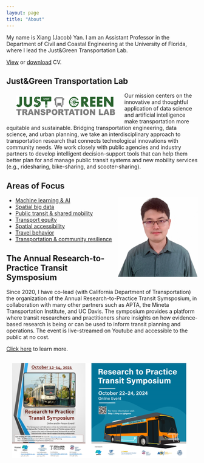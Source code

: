 ```yaml
---
layout: page
title: "About"
---
```




My name is Xiang (Jacob) Yan. I am an Assistant Professor in the Department of Civil and Coastal Engineering at the University of Florida, where I lead the Just&Green Transportation Lab.

[View](https://docs.google.com/viewer?url=https://raw.githubusercontent.com/jacobyan0/jacobyan0.github.io/master/Yan_CV.pdf) or [download](https://raw.githubusercontent.com/jacobyan0/jacobyan0.github.io/master/Yan_CV.pdf) CV.

## Just&Green Transportation Lab

<img align="left" width="261" height="54" src="https://github.com/jacobyan0/jacobyan0.github.io/raw/master/images/Other/Lab%20logo.jpg" style="vertical-align:middle;margin: 8px 25px"> 


Our mission centers on the innovative and thoughtful application of data science and artificial intelligence make transportation more equitable and sustainable. Bridging transportation engineering, data science, and urban planning, we take an interdisciplinary approach to transportation research that connects technological innovations with community needs. We work closely with public agencies and industry partners to develop intelligent decision-support tools that can help them better plan for and manage public transit systems and new mobility services (e.g., ridesharing, bike-sharing, and scooter-sharing). 

<!---<b>News!</b> TRB2023 is around the cornor! [Click to see](https://docs.google.com/viewer?url=https://raw.githubusercontent.com/jacobyan0/jacobyan0.github.io/master/OtherFiles/TRB2023%20Just%20and%20Green%20Transportation%20Lab.pdf) the list of presentations by our lab.               -->

## Areas of Focus


<img align="right" width="210" height="210" src="https://github.com/jacobyan0/jacobyan0.github.io/raw/master/images/photos/Headshot_Yan.jpg" style="vertical-align:middle"> 

* [Machine learning & AI](https://jacobyan0.github.io/aibigdata/)
* [Spatial big data](https://jacobyan0.github.io/aibigdata/)
* [Public transit & shared mobility](https://jacobyan0.github.io/transitnewmobility/)
* [Transport equity](https://jacobyan0.github.io/equity/)
* [Spatial accessibility](https://jacobyan0.github.io/accessibility/)
* [Travel behavior](https://jacobyan0.github.io/travelbehavior/)
* [Transportation & community resilience](https://jacobyan0.github.io/resilience/)


## The Annual Research-to-Practice Transit Symsposium

Since 2020, I have co-lead (with California Department of Transportation) the organization of the Annual Research-to-Practice Transit Symsposium, in collaboration with many other partners such as APTA, the Mineta Transportation Institute, and UC Davis. The symposium provides a platform where transit researchers and practitioners share insights on how evidence-based research is being or can be used to inform transit planning and operations. The event is live-streamed on Youtube and accessible to the public at no cost. 

[Click here](https://www.transportation.institute.ufl.edu/news-and-events/annual-research-to-practice-transit-symposium/) to learn more.

<img align="center" width="459" height="250" src="https://github.com/jacobyan0/jacobyan0.github.io/raw/master/images/R2PTransitSymposium.png" style="vertical-align:middle;margin:15px 15px"/> 
